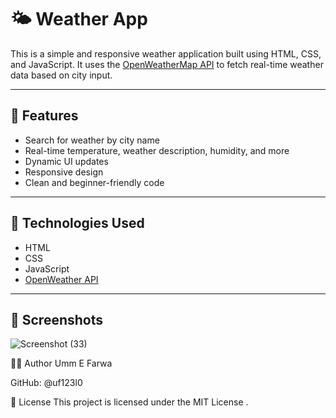 # 🌤️ Weather App

This is a simple and responsive weather application built using HTML, CSS, and JavaScript. It uses the [OpenWeatherMap API](https://openweathermap.org/api) to fetch real-time weather data based on city input.

---

## 🚀 Features

- Search for weather by city name
- Real-time temperature, weather description, humidity, and more
- Dynamic UI updates
- Responsive design
- Clean and beginner-friendly code

---

## 🔧 Technologies Used

- HTML
- CSS
- JavaScript
- [OpenWeather API](https://openweathermap.org/api)

---

## 📸 Screenshots

![Screenshot (33)](https://github.com/user-attachments/assets/317b5c71-6f27-4502-8ee9-c3cb6f0d35bf)




🧑‍💻 Author
Umm E Farwa

GitHub: @uf123l0

📄 License
This project is licensed under the MIT License .

